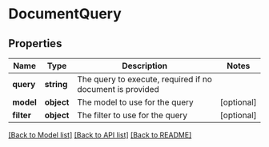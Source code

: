 # DocumentQuery

## Properties
Name | Type | Description | Notes
------------ | ------------- | ------------- | -------------
**query** | **string** | The query to execute, required if no document is provided | 
**model** | **object** | The model to use for the query | [optional] 
**filter** | **object** | The filter to use for the query | [optional] 

[[Back to Model list]](../README.md#documentation-for-models) [[Back to API list]](../README.md#documentation-for-api-endpoints) [[Back to README]](../README.md)


